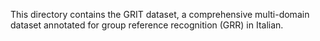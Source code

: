 This directory contains the GRIT dataset, a comprehensive multi-domain dataset annotated for group reference recognition (GRR) in Italian.
